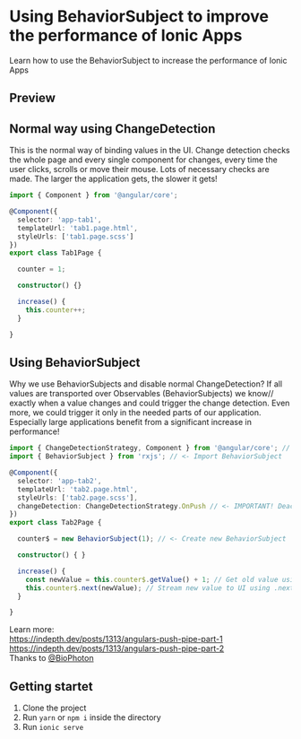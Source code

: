 # Using BehaviorSubject to improve the performance of Ionic Apps
Learn how to use the BehaviorSubject to increase the performance of Ionic Apps

## Preview

## Normal way using ChangeDetection
This is the normal way of binding values in the UI. Change detection checks the whole page and every single component for changes, every time the user clicks, scrolls or move their mouse. Lots of necessary checks are made. The larger the application gets, the slower it gets!
```ts
import { Component } from '@angular/core';

@Component({
  selector: 'app-tab1',
  templateUrl: 'tab1.page.html',
  styleUrls: ['tab1.page.scss']
})
export class Tab1Page {

  counter = 1;

  constructor() {}

  increase() {
    this.counter++;
  }

}

```

## Using BehaviorSubject
Why we use BehaviorSubjects and disable normal ChangeDetection? If all values are transported over Observables (BehaviorSubjects) we know// exactly when a value changes and could trigger the change detection. Even more, we could trigger it only in the needed parts of our application. Especially large applications benefit from a significant increase in performance!
```ts
import { ChangeDetectionStrategy, Component } from '@angular/core'; // <- Import ChangeDetectionStrategy
import { BehaviorSubject } from 'rxjs'; // <- Import BehaviorSubject

@Component({
  selector: 'app-tab2',
  templateUrl: 'tab2.page.html',
  styleUrls: ['tab2.page.scss'],
  changeDetection: ChangeDetectionStrategy.OnPush // <- IMPORTANT! Deactivate ChangeDetection
})
export class Tab2Page {

  counter$ = new BehaviorSubject(1); // <- Create new BehaviorSubject

  constructor() { }

  increase() {
    const newValue = this.counter$.getValue() + 1; // Get old value using .getValue()
    this.counter$.next(newValue); // Stream new value to UI using .next()
  }

}
```
Learn more:  
https://indepth.dev/posts/1313/angulars-push-pipe-part-1  
https://indepth.dev/posts/1313/angulars-push-pipe-part-2  
Thanks to [@BioPhoton](https://github.com/BioPhoton/)

## Getting startet
1. Clone the project
2. Run `yarn` or `npm i` inside the directory
3. Run `ionic serve`
